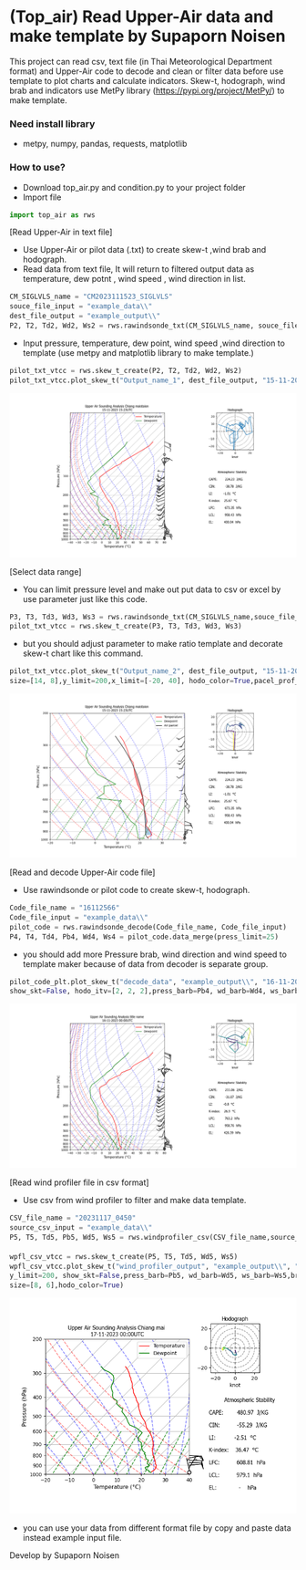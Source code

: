 # (Top_air) Read Upper-Air data and make template by Supaporn Noisen

This project can read csv, text file (in Thai Meteorological Department format) and Upper-Air code to decode and clean or filter data before use template to plot charts and calculate indicators. 
Skew-t, hodograph, wind brab and indicators use MetPy library (https://pypi.org/project/MetPy/) to make template.

### Need install library
- metpy, numpy, pandas, requests, matplotlib

### How to use?
- Download top_air.py and condition.py to your project folder
- Import file
```python
import top_air as rws
```

[Read Upper-Air in text file]
- Use Upper-Air or pilot data (.txt) to create skew-t ,wind brab and hodograph.
- Read data from text file, It will return to filtered output data as temperature, dew potnt , wind speed , wind direction in list.
```python
CM_SIGLVLS_name = "CM2023111523_SIGLVLS"
souce_file_input = "example_data\\"
dest_file_output = "example_output\\"
P2, T2, Td2, Wd2, Ws2 = rws.rawindsonde_txt(CM_SIGLVLS_name, souce_file_input).data_merge()
```
- Input pressure, temperature, dew point, wind speed ,wind direction to template (use metpy and matplotlib library to make template.)
```python
pilot_txt_vtcc = rws.skew_t_create(P2, T2, Td2, Wd2, Ws2)
pilot_txt_vtcc.plot_skew_t("Output_name_1", dest_file_output, "15-11-2023", "15:23",name_location="Chiang maistaion", size=[14, 8])
```
![alt text](https://raw.githubusercontent.com/TOPaz09/Top-air/main/top_air/example_output/Output_name_1.png)

[Select data range]
- You can limit pressure level and make out put data to csv or excel by use parameter just like this code.
```python
P3, T3, Td3, Wd3, Ws3 = rws.rawindsonde_txt(CM_SIGLVLS_name,souce_file_input).data_merge(press_limit=250,type="excel",file_name="excel_output",dest="example_output\\")
pilot_txt_vtcc = rws.skew_t_create(P3, T3, Td3, Wd3, Ws3)
```
- but you should adjust parameter to make ratio template and decorate skew-t chart like this command.
```python
pilot_txt_vtcc.plot_skew_t("Output_name_2", dest_file_output, "15-11-2023", "15:23", name_location="Chiang maistaion",
size=[14, 8],y_limit=200,x_limit=[-20, 40], hodo_color=True,pacel_prof_plot = True,cape_cin_plot = True)
```
![alt text](https://github.com/TOPaz09/Top-air/blob/main/top_air/example_output/Output_name_2.png?raw=true)

[Read and decode Upper-Air code file]
- Use rawindsonde or pilot code to create skew-t, hodograph.
```python
Code_file_name = "16112566"
Code_file_input = "example_data\\"
pilot_code = rws.rawindsonde_decode(Code_file_name, Code_file_input)
P4, T4, Td4, Pb4, Wd4, Ws4 = pilot_code.data_merge(press_limit=25)
```
- you should add more Pressure brab, wind direction and wind speed to template maker because of data from decoder is separate group.
```python
pilot_code_plt.plot_skew_t("decode_data", "example_output\\", "16-11-2023", "00:00", name_location="title name",
show_skt=False, hodo_itv=[2, 2, 2],press_barb=Pb4, wd_barb=Wd4, ws_barb=Ws4, hodo_color=True, size=[14, 8])
```
![alt text](https://github.com/TOPaz09/Top-air/blob/main/top_air/example_output/decode_data.png?raw=true)

[Read wind profiler file in csv format]
- Use csv from wind profiler to filter and make data template.
```python
CSV_file_name = "20231117_0450"
source_csv_input = "example_data\\"
P5, T5, Td5, Pb5, Wd5, Ws5 = rws.windprofiler_csv(CSV_file_name,source_csv_input).data_merge()

wpfl_csv_vtcc = rws.skew_t_create(P5, T5, Td5, Wd5, Ws5)
wpfl_csv_vtcc.plot_skew_t("wind_profiler_output", "example_output\\", "17-11-2023", "00:00",name_location="Chiang mai",
y_limit=200, show_skt=False,press_barb=Pb5, wd_barb=Wd5, ws_barb=Ws5,brab_itv=[5, 5, 5], x_limit=[-20, 40], 
size=[8, 6],hodo_color=True)
```
![alt text](https://github.com/TOPaz09/Top-air/blob/main/top_air/example_output/wind_profiler_output.png?raw=true)

- you can use your data from different format file by copy and paste data instead example input file.

Develop by Supaporn Noisen
